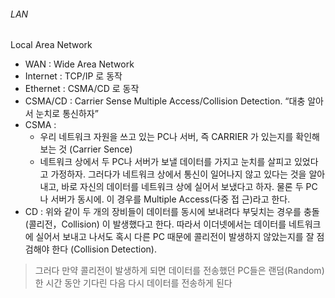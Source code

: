 
###### LAN
Local Area Network
- WAN : Wide Area Network
- Internet : TCP/IP 로 동작
- Ethernet : CSMA/CD 로 동작
- CSMA/CD : Carrier Sense Multiple Access/Collision Detection. “대충 알아서 눈치로 통신하자”
- CSMA :
     - 우리 네트워크 자원을 쓰고 있는 PC나 서버, 즉 CARRIER 가 있는지를 확인해보는 것 (Carrier Sence)
     - 네트워크 상에서 두 PC나 서버가 보낼 데이터를 가지고 눈치를 살피고 있었다고 가정하자. 그러다가 네트워크 상에서 통신이 일어나지 않고 있다는 것을 알아내고, 바로 자신의 데이터를 네트워크 상에 실어서 보냈다고 하자. 물론 두 PC나 서버가 동시에. 이 경우를 Multiple Access(다중 접
근)라고 한다.  
- CD :  위와 같이 두 개의 장비들이 데이터를 동시에 보내려다 부딪치는 경우를 충돌(콜리전，Collision) 이 발생했다고 한다. 따라서 이더넷에서는 데이터를 네트워크에 실어서 보내고 나서도 혹시 다른 PC 때문에 콜리전이 발생하지 않았는지를 잘 점검해야 한다 (Collision Detection).
> 그러다 만약 콜리전이 발생하게 되면 데이터를 전송했던 PC들은 랜덤(Random)한 시간 동안 기다린 다음 다시 데이터를 전송하게 된다

